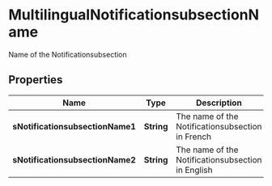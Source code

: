 

# MultilingualNotificationsubsectionName

Name of the Notificationsubsection

## Properties

| Name | Type | Description | Notes |
|------------ | ------------- | ------------- | -------------|
|**sNotificationsubsectionName1** | **String** | The name of the Notificationsubsection in French |  [optional] |
|**sNotificationsubsectionName2** | **String** | The name of the Notificationsubsection in English |  [optional] |



